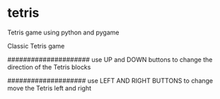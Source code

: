 # tetris
Tetris game using python and pygame

Classic Tetris game 

#####################
use UP and DOWN buttons to change the direction of the Tetris blocks 

####################
use LEFT AND RIGHT BUTTONS to change move the Tetris left and right 
